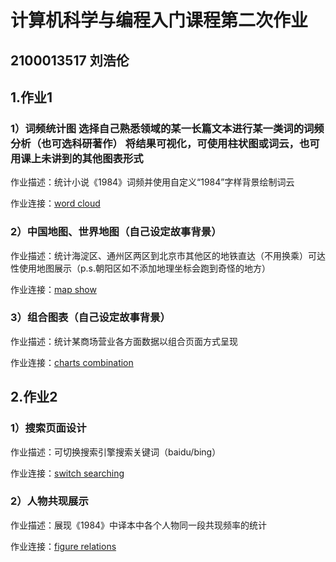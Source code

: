 # 计算机科学与编程入门课程第二次作业
## 2100013517 刘浩伦
## 1.作业1
### 1）词频统计图  选择自己熟悉领域的某一长篇文本进行某一类词的词频分析（也可选科研著作）  将结果可视化，可使用柱状图或词云，也可用课上未讲到的其他图表形式

作业描述：统计小说《1984》词频并使用自定义“1984”字样背景绘制词云

作业连接：[word cloud](https://xgmdd.github.io/homework1/cloud1984.html)

### 2）中国地图、世界地图（自己设定故事背景）

作业描述：统计海淀区、通州区两区到北京市其他区的地铁直达（不用换乘）可达性使用地图展示（p.s.朝阳区如不添加地理坐标会跑到奇怪的地方）

作业连接：[map show](https://xgmdd.github.io/homework1/geo_line_plane.html)

### 3）组合图表（自己设定故事背景）

作业描述：统计某商场营业各方面数据以组合页面方式呈现

作业连接：[charts combination](https://xgmdd.github.io/homework1/comb.html)

## 2.作业2

### 1）搜索页面设计

作业描述：可切换搜索引擎搜索关键词（baidu/bing）

作业连接：[switch searching](https://xgmdd.github.io/homework2/search.html)

### 2）人物共现展示

作业描述：展现《1984》中译本中各个人物同一段共现频率的统计

作业连接：[figure relations](https://xgmdd.github.io/homework2/1984rel.html)
